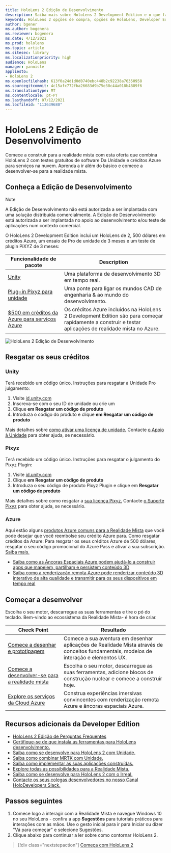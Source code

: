 ```yaml
---
title: HoloLens 2 Edição de Desenvolvimento
description: Saiba mais sobre HoloLens 2 Development Edition e o que fazer depois de obter um dos seus.
keywords: HoloLens 2 opções de compra, opções de HoloLens, Developer Edition
author: bgener
ms.author: bogenera
ms.reviewer: bogenera
ms.date: 4/12/2021
ms.prod: hololens
ms.topic: article
ms.sitesec: library
ms.localizationpriority: high
audience: HoloLens
manager: yannisle
appliesto:
- HoloLens 2
ms.openlocfilehash: 613f0a24d1d0d0740ebc448b2c92238a76350958
ms.sourcegitcommit: 4c15afc772fba26683d9b75e38c44a018b4889f6
ms.translationtype: MT
ms.contentlocale: pt-PT
ms.lasthandoff: 07/12/2021
ms.locfileid: "113639680"
---
```

# <a name="hololens-2-development-edition"></a>HoloLens 2 Edição de Desenvolvimento

Comece a construir para a realidade mista com esta oferta que combina HoloLens 2 com testes gratuitos de software Da Unidade e créditos Azure para serviços na nuvem. Aprenda a ir além do básico e comece a desenvolver-se para a realidade mista.

## <a name="learn-about-the-development-edition"></a>Conheça a Edição de Desenvolvimento

> [!NOTE]
> A Edição de Desenvolvimento não está autorizada a ser implantada com uma solução distribuída comercialmente. A Edição de Desenvolvimento está autorizada a ser implantada no apoio ao desenvolvimento e/ou teste de aplicações num contexto comercial.  

O HoloLens 2 Development Edition inclui um HoloLens de 2, 500 dólares em créditos Azure, um ensaio de Pro de unidade de 3 meses e um teste de plugin PiXYZ de 3 meses:

| Funcionalidade de pacote | Description |
|---|---|
|  [Unity](https://unity.com/) | Uma plataforma de desenvolvimento 3D em tempo real.   |
|  [Plug-in Pixyz para unidade](https://www.pixyz-software.com/plugin/) | Uma ponte para ligar os mundos CAD de engenharia &amp; ao mundo do desenvolvimento.   |
| [$500 em créditos da Azure para serviços Azure](https://azure.microsoft.com/resources/) | Os créditos Azure incluídos na HoloLens 2 Development Edition são para começar rapidamente a construir e testar aplicações de realidade mista no Azure. |

![HoloLens 2 Edição de Desenvolvimento](./images/hololens-2-dev-ed.png)

## <a name="redeem-your-credits"></a>Resgatar os seus créditos

### <a name="unity"></a>Unity
Terá recebido um código único. Instruções para resgatar a Unidade Pro julgamento:
1. Visite [id.unity.com](http://id.unity.com/)
1. Inscreva-se com o seu ID de unidade ou crie um
1. Clique **em Resgatar um código de produto**
1. Introduza o código do produto e clique **em Resgatar um código de produto**

Mais detalhes sobre [como ativar uma licença de unidade.](https://support.unity3d.com/hc/articles/211438683-How-do-I-activate-my-license-) Contacte [o Apoio à Unidade](https://support.unity3d.com/hc) para obter ajuda, se necessário.  

### <a name="pixyz"></a>Pixyz
Terá recebido um código único. Instruções para resgatar o julgamento do Pixyz Plugin:
1. Visite [id.unity.com](http://id.unity.com/)
1. Clique **em Resgatar um código de produto**
1. Introduza o seu código de produto Pixyz Plugin e clique em **Resgatar um código de produto**

Mais detalhes sobre como resgatar a [sua licença Pixyz.](https://www.pixyz-software.com/documentations/html/2020.1/review/TrialLicense.html) Contacte [o Suporte Pixyz](https://www.pixyz-software.com/support/) para obter ajuda, se necessário.

### <a name="azure"></a>Azure
Aqui estão alguns [produtos Azure comuns para a Realidade Mista](https://azure.microsoft.com/topic/mixed-reality/) que você pode desejar que você reembolse seu crédito Azure para.
Como resgatar créditos da Azure: Para resgatar os seus créditos Azure de 500 dólares, resgatar o seu código promocional do Azure Pass e ativar a sua subscrição. [Saiba mais.](hololens2-development-edition-faq.yml#how-can-i-redeem-my--500-azure-credit-)

- [Saiba como as Âncoras Espaciais Azure podem ajudá-lo a construir apps que mapeiem, partilham e persistem conteúdo 3D](https://azure.microsoft.com/services/spatial-anchors/)
- [Saiba como a renderização remota Azure pode renderizar conteúdo 3D interativo de alta qualidade e transmitir para os seus dispositivos em tempo real](https://azure.microsoft.com/services/remote-rendering/)

## <a name="get-started-developing"></a>Começar a desenvolver

Escolha o seu motor, descarregue as suas ferramentas e tire o pó do teclado. Bem-vindo ao ecossistema da Realidade Mista- é hora de criar.

|     Check Point                              |     Resultado                                                                                                                    |
|---------------------------------------------|---------------------------------------------------------------------------------------------------------------------------------|
|     [Comece a desenhar e prototipagem](/windows/mixed-reality/design/design)         |     Comece a sua aventura em desenhar aplicações de Realidade Mista através de conceitos fundamentais, modelos de interação e elementos UX.     |
|     [Comece a desenvolver-se para a realidade mista](/windows/mixed-reality/develop/development?tabs=unity)    |     Escolha o seu motor, descarregue as suas ferramentas, adicione blocos de construção nuclear e comece a construir hoje.                                  |
|     [Explore os serviços da Cloud Azure](/windows/mixed-reality/develop/mixed-reality-cloud-services)            |     Construa experiências imersivas convincentes com renderização remota Azure e âncoras espaciais Azure.                                 |

## <a name="developer-edition-additional-resources"></a>Recursos adicionais da Developer Edition

- [HoloLens 2 Edição de Perguntas Frequentes](hololens2-development-edition-faq.yml)
- [Certifique-se de que instala as ferramentas para HoloLens desenvolvimento.](/windows/mixed-reality/develop/install-the-tools?tabs=unity)
- [Saiba como se desenvolve para HoloLens 2 com Unidade.](/windows/mixed-reality/develop/unity/unity-development-overview?tabs=mrtk%2Carr%2Chl2)
- [Saiba como combinar MRTK com Unidade.](/windows/mixed-reality/develop/unity/mrtk-getting-started)
- [Saiba como implementar as suas aplicações construídas.](app-deploy-overview.md)
- [Explore todas as possibilidades para a Realidade Mista.](/windows/mixed-reality/)
- [Saiba como se desenvolve para HoloLens 2 com o Irreal.](/windows/mixed-reality/develop/unreal/unreal-development-overview?tabs=mrtk%2Casa)
- [Contacte os seus colegas desenvolvedores no nosso Canal HoloDevelopers Slack.](https://holodevelopersslack.azurewebsites.net/)

## <a name="next-steps"></a>Passos seguintes

1. Comece logo a interagir com a Realidade Mista e navegue Windows 10 no seu HoloLens - confira a app **Sugestões** para tutoriais práticos para interações com as mãos. Use o gesto inicial para ir para Iniciar ou dizer "Vá para começar" e selecione Sugestões.
1. Clique abaixo para continuar a ler sobre como contornar HoloLens 2.

> [!div class="nextstepaction"]
> [Começa com HoloLens 2](hololens2-basic-usage.md)
